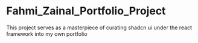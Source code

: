 # Fahmi_Zainal_Portfolio_Project
This project serves as a masterpiece of curating shadcn ui under the react framework into my own portfolio
